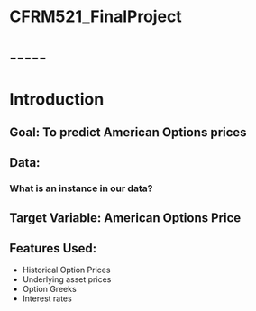 # CFRM521_FinalProject

# -----

# Introduction

## Goal: To predict American Options prices

## Data:

### What is an instance in our data?

## Target Variable: American Options Price

## Features Used:
  * Historical Option Prices
  * Underlying asset prices
  * Option Greeks
  * Interest rates


